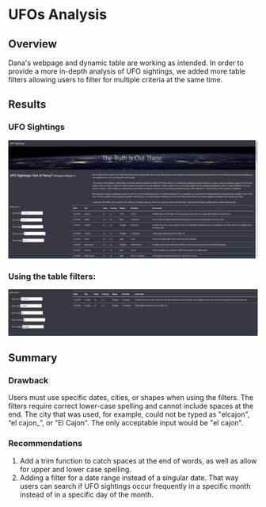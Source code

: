 # UFOs Analysis

## Overview

Dana's webpage and dynamic table are working as intended. In order to provide a more in-depth analysis of UFO sightings, we added more table filters allowing users to filter for multiple criteria at the same time.

## Results

### UFO Sightings

![Webpage](/resources/site.PNG)

### Using the table filters:

![Using_filters](/resources/filters.PNG)

## Summary

### Drawback

Users must use specific dates, cities, or shapes when using the filters. The filters require correct lower-case spelling and cannot include spaces at the end. The city that was used, for example, could not be typed as "elcajon", “el cajon_”, or "El Cajon". The only acceptable input would be "el cajon".

### Recommendations

1. Add a trim function to catch spaces at the end of words, as well as allow for upper and lower case spelling.
2. Adding a filter for a date range instead of a singular date. That way users can search if UFO sightings occur frequently in a specific month instead of in a specific day of the month.

